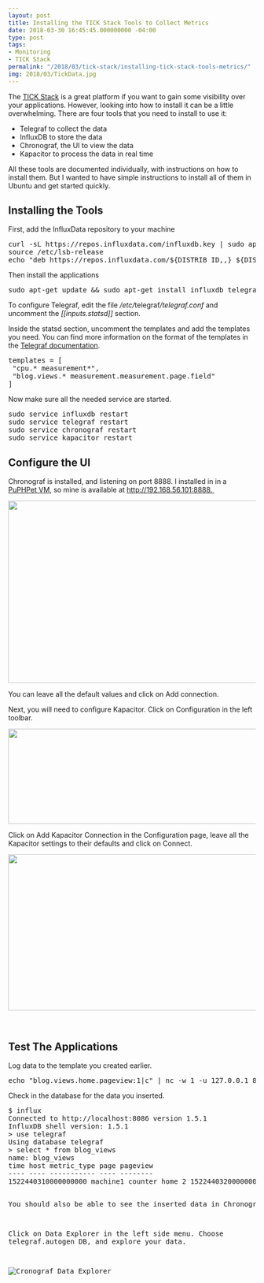 ```yaml
---
layout: post
title: Installing the TICK Stack Tools to Collect Metrics
date: 2018-03-30 16:45:45.000000000 -04:00
type: post
tags:
- Monitoring
- TICK Stack
permalink: "/2018/03/tick-stack/installing-tick-stack-tools-metrics/"
img: 2018/03/TickData.jpg
---
```


<p>The <a href="https://www.influxdata.com/time-series-platform/">TICK Stack</a> is a great platform if you want to gain some visibility over your applications. However, looking into how to install it can be a little overwhelming. There are four tools that you need to install to use it:</p>
<ul>
<li>Telegraf to collect the data</li>
<li>InfluxDB to store the data</li>
<li>Chronograf, the UI to view the data</li>
<li>Kapacitor to process the data in real time</li>
</ul>
<p>All these tools are documented individually, with instructions on how to install them. But I wanted to have simple instructions to install all of them in Ubuntu and get started quickly.</p>
<h2>Installing the Tools</h2>
<p>First, add the InfluxData repository to your machine</p>
<pre>curl -sL https://repos.influxdata.com/influxdb.key | sudo apt-key add -
source /etc/lsb-release
echo "deb https://repos.influxdata.com/${DISTRIB_ID,,} ${DISTRIB_CODENAME} stable" | sudo tee /etc/apt/sources.list.d/influxdb.list
</pre>
<p>Then install the applications</p>
<pre>sudo apt-get update &amp;&amp; sudo apt-get install influxdb telegraf chronograf kapacitor</pre>
<p>To configure Telegraf, edit the file <em>/etc/</em>telegraf<em>/telegraf.conf</em> and uncomment the <em>[[inputs.statsd]]</em> section.</p>
<p>Inside the statsd section, uncomment the templates and add the templates you need. You can find more information on the format of the templates in the <a href="https://github.com/influxdata/telegraf/blob/master/docs/DATA_FORMATS_INPUT.md#graphite">Telegraf documentation</a>.</p>
<pre>templates = [
 "cpu.* measurement*",
 "blog.views.* measurement.measurement.page.field"
]</pre>
<p>Now make sure all the needed service are started.</p>
<pre>sudo service influxdb restart 
sudo service telegraf restart 
sudo service chronograf restart 
sudo service kapacitor restart
</pre>
<h2>Configure the UI</h2>
<p>Chronograf is installed, and listening on port 8888. I installed in in a <a href="https://puphpet.com/">PuPHPet VM</a>, so mine is available at <a href="http://192.168.56.101:8888">http://192.168.56.101:8888. </a></p>
<p><img class="alignnone wp-image-1233" src="{{ site.baseurl }}/assets/images/2018/03/TickInfluxConnection.jpg" alt="" width="552" height="370" /></p>
<p>You can leave all the default values and click on Add connection.</p>
<p>Next, you will need to configure Kapacitor. Click on Configuration in the left toolbar.</p>
<p><img class="alignnone wp-image-1235" src="{{ site.baseurl }}/assets/images/2018/03/TickAddKapacitor.jpg" alt="" width="634" height="193" /></p>
<p>Click on Add Kapacitor Connection in the Configuration page, leave all the Kapacitor settings to their defaults and click on Connect.</p>
<p><img class="alignnone wp-image-1236" src="{{ site.baseurl }}/assets/images/2018/03/TickConfigureKapacitor.jpg" alt="" width="647" height="317" /></p>
<p>&nbsp;</p>
<h2>Test The Applications</h2>
<p>Log data to the template you created earlier.</p>
<pre>echo "blog.views.home.pageview:1|c" | nc -w 1 -u 127.0.0.1 8125</pre>
<p>Check in the database for the data you inserted.</p>
<pre>$ influx
Connected to http://localhost:8086 version 1.5.1
InfluxDB shell version: 1.5.1
> use telegraf
Using database telegraf
> select * from blog_views
name: blog_views
time host metric_type page pageview
---- ---- ----------- ---- --------
1522440310000000000 machine1 counter home 2 1522440320000000000 machine1 counter home 1

You should also be able to see the inserted data in Chronograf.

Click on Data Explorer in the left side menu. Choose telegraf.autogen&nbsp;DB, and explore your data.

<p><img class="alignnone wp-image-1235" src="{{ site.baseurl }}/assets/images/2018/03/TickData.jpg" alt="Cronograf Data Explorer"  /></p>

